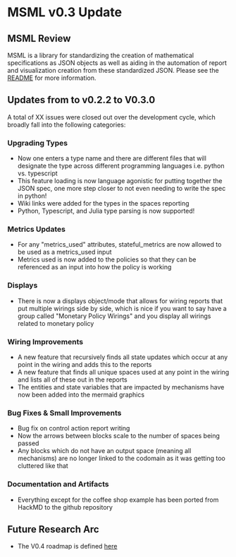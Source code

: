 # MSML v0.3 Update


## MSML Review

MSML is a library for standardizing the creation of mathematical specifications as JSON objects as well as aiding in the automation of report and visualization creation from these standardized JSON. Please see the [README](../README.md) for more information.

## Updates from to v0.2.2 to V0.3.0

A total of XX issues were closed out over the development cycle, which broadly fall into the following categories:

### Upgrading Types

- Now one enters a type name and there are different files that will designate the type across different programming languages i.e. python vs. typescript
- This feature loading is now language agonistic for putting together the JSON spec, one more step closer to not even needing to write the spec in python!
- Wiki links were added for the types in the spaces reporting
- Python, Typescript, and Julia type parsing is now supported!

### Metrics Updates

- For any "metrics_used" attributes, stateful_metrics are now allowed to be used as a metrics_used input
- Metrics used is now added to the policies so that they can be referenced as an input into how the policy is working

### Displays

- There is now a displays object/mode that allows for wiring reports that put multiple wirings side by side, which is nice if you want to say have a group called "Monetary Policy Wirings" and you display all wirings related to monetary policy

### Wiring Improvements
- A new feature that recursively finds all state updates which occur at any point in the wiring and adds this to the reports
- A new feature that finds all unique spaces used at any point in the wiring and lists all of these out in the reports
- The entities and state variables that are impacted by mechanisms have now been added into the mermaid graphics

### Bug Fixes & Small Improvements

- Bug fix on control action report writing
- Now the arrows between blocks scale to the number of spaces being passed
- Any blocks which do not have an output space (meaning all mechanisms) are no longer linked to the codomain as it was getting too cluttered like that

### Documentation and Artifacts

- Everything except for the coffee shop example has been ported from HackMD to the github repository

## Future Research Arc

- The V0.4 roadmap is defined [here](https://github.com/BlockScience/MSML/blob/main/research_notes/2024-03-31%20V0.4%20Roadmap.md)